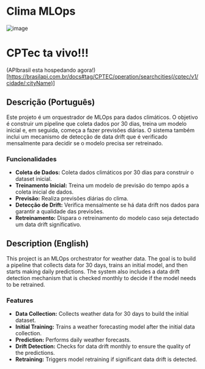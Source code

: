 # Clima MLOps
![image](./image.png)

# CPTec ta vivo!!!
(APIbrasil esta hospedando agora!)[https://brasilapi.com.br/docs#tag/CPTEC/operation/searchcities(/cptec/v1/cidade/:cityName)]

## Descrição (Português)

Este projeto é um orquestrador de MLOps para dados climáticos. O objetivo é construir um pipeline que coleta dados por 30 dias, treina um modelo inicial e, em seguida, começa a fazer previsões diárias. O sistema também inclui um mecanismo de detecção de data drift que é verificado mensalmente para decidir se o modelo precisa ser retreinado.

### Funcionalidades

*   **Coleta de Dados:** Coleta dados climáticos por 30 dias para construir o dataset inicial.
*   **Treinamento Inicial:** Treina um modelo de previsão do tempo após a coleta inicial de dados.
*   **Previsão:** Realiza previsões diárias do clima.
*   **Detecção de Drift:** Verifica mensalmente se há data drift nos dados para garantir a qualidade das previsões.
*   **Retreinamento:** Dispara o retreinamento do modelo caso seja detectado um data drift significativo.

## Description (English)

This project is an MLOps orchestrator for weather data. The goal is to build a pipeline that collects data for 30 days, trains an initial model, and then starts making daily predictions. The system also includes a data drift detection mechanism that is checked monthly to decide if the model needs to be retrained.

### Features

*   **Data Collection:** Collects weather data for 30 days to build the initial dataset.
*   **Initial Training:** Trains a weather forecasting model after the initial data collection.
*   **Prediction:** Performs daily weather forecasts.
*   **Drift Detection:** Checks for data drift monthly to ensure the quality of the predictions.
*   **Retraining:** Triggers model retraining if significant data drift is detected.
